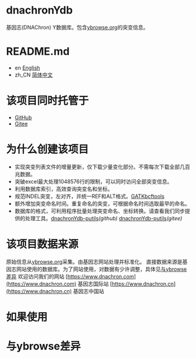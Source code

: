 # dnachronYdb
基因志(DNAChron) Y数据库。包含[ybrowse.org](https://ybrowse.org/)的突变信息。

# README.md
- en [English](README.md)
- zh_CN [简体中文](README.zh_CN.md)

# 该项目同时托管于
- [GitHub](https://github.com/dnachron/dnachronYdb)
- [Gitee](https://gitee.com/dnachron/dnachronYdb)

# 为什么创建该项目
- 实现突变列表文件的增量更新，仅下载少量变化部分。不需每次下载全部几百兆数据。
- 突破excel最大处理1048576行的限制，可以同时访问全部突变信息。
- 利用数据库索引，高效查询突变名和坐标。
- 规范INDEL突变，左对齐，并统一REF和ALT格式。[GATK](https://gatk.broadinstitute.org/hc/en-us/articles/5358887757979-LeftAlignAndTrimVariants)[bcftools](http://samtools.github.io/bcftools/bcftools.html#norm)
- 额外增加突变命名时间。重复命名的突变，可根据命名时间选取最早的命名。
- 数据库的格式，可利用程序批量处理突变命名、坐标转换。请查看我们同步提供的处理工具。[dnachronYdb-putils](https://github.com/dnachron/dnachronYdb-putils)*(github)* [dnachronYdb-putils](https://gitee.com/dnachron/dnachronYdb-putils)*(gitee)*

# 该项目数据来源
原始信息从[ybrowse.org](https://ybrowse.org/)采集。由基因志网站处理并标准化。
直接数据来源是基因志网站使用的数据库。为了网站使用，对数据有少许调整，具体见[与ybrowse差异](#与ybrowse差异)
欢迎访问我们的网站
[https://www.dnachron.com](https://www.dnachron.com) 基因志国际站
[https://www.dnachron.cn](https://www.dnachron.cn) 基因志中国站

# 如果使用


# 与ybrowse差异
